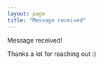 ```yaml
---
layout: page
title: "Message received"
---
```


Message received!

Thanks a lot for reaching out :)
